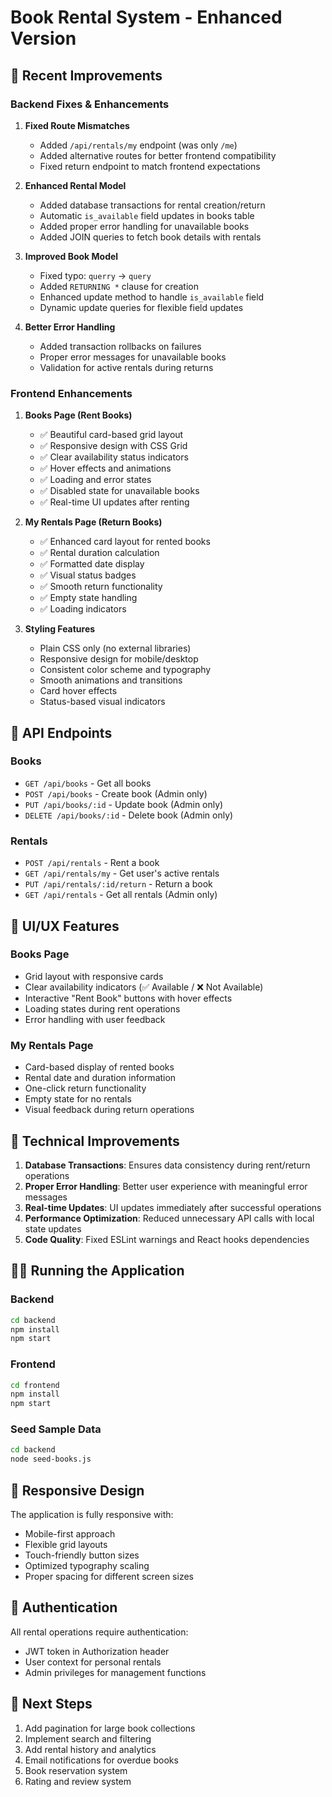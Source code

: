 # Book Rental System - Enhanced Version

## 🎯 Recent Improvements

### Backend Fixes & Enhancements

1. **Fixed Route Mismatches**
   - Added `/api/rentals/my` endpoint (was only `/me`)
   - Added alternative routes for better frontend compatibility
   - Fixed return endpoint to match frontend expectations

2. **Enhanced Rental Model**
   - Added database transactions for rental creation/return
   - Automatic `is_available` field updates in books table
   - Added proper error handling for unavailable books
   - Added JOIN queries to fetch book details with rentals

3. **Improved Book Model**
   - Fixed typo: `querry` → `query`
   - Added `RETURNING *` clause for creation
   - Enhanced update method to handle `is_available` field
   - Dynamic update queries for flexible field updates

4. **Better Error Handling**
   - Added transaction rollbacks on failures
   - Proper error messages for unavailable books
   - Validation for active rentals during returns

### Frontend Enhancements

1. **Books Page (Rent Books)**
   - ✅ Beautiful card-based grid layout
   - ✅ Responsive design with CSS Grid
   - ✅ Clear availability status indicators
   - ✅ Hover effects and animations
   - ✅ Loading and error states
   - ✅ Disabled state for unavailable books
   - ✅ Real-time UI updates after renting

2. **My Rentals Page (Return Books)**
   - ✅ Enhanced card layout for rented books
   - ✅ Rental duration calculation
   - ✅ Formatted date display
   - ✅ Visual status badges
   - ✅ Smooth return functionality
   - ✅ Empty state handling
   - ✅ Loading indicators

3. **Styling Features**
   - Plain CSS only (no external libraries)
   - Responsive design for mobile/desktop
   - Consistent color scheme and typography
   - Smooth animations and transitions
   - Card hover effects
   - Status-based visual indicators

## 🚀 API Endpoints

### Books
- `GET /api/books` - Get all books
- `POST /api/books` - Create book (Admin only)
- `PUT /api/books/:id` - Update book (Admin only)
- `DELETE /api/books/:id` - Delete book (Admin only)

### Rentals
- `POST /api/rentals` - Rent a book
- `GET /api/rentals/my` - Get user's active rentals
- `PUT /api/rentals/:id/return` - Return a book
- `GET /api/rentals` - Get all rentals (Admin only)

## 🎨 UI/UX Features

### Books Page
- Grid layout with responsive cards
- Clear availability indicators (✅ Available / ❌ Not Available)
- Interactive "Rent Book" buttons with hover effects
- Loading states during rent operations
- Error handling with user feedback

### My Rentals Page
- Card-based display of rented books
- Rental date and duration information
- One-click return functionality
- Empty state for no rentals
- Visual feedback during return operations

## 🔧 Technical Improvements

1. **Database Transactions**: Ensures data consistency during rent/return operations
2. **Proper Error Handling**: Better user experience with meaningful error messages
3. **Real-time Updates**: UI updates immediately after successful operations
4. **Performance Optimization**: Reduced unnecessary API calls with local state updates
5. **Code Quality**: Fixed ESLint warnings and React hooks dependencies

## 🏃‍♂️ Running the Application

### Backend
```bash
cd backend
npm install
npm start
```

### Frontend
```bash
cd frontend
npm install
npm start
```

### Seed Sample Data
```bash
cd backend
node seed-books.js
```

## 📱 Responsive Design

The application is fully responsive with:
- Mobile-first approach
- Flexible grid layouts
- Touch-friendly button sizes
- Optimized typography scaling
- Proper spacing for different screen sizes

## 🔐 Authentication

All rental operations require authentication:
- JWT token in Authorization header
- User context for personal rentals
- Admin privileges for management functions

## 🎯 Next Steps

1. Add pagination for large book collections
2. Implement search and filtering
3. Add rental history and analytics
4. Email notifications for overdue books
5. Book reservation system
6. Rating and review system
